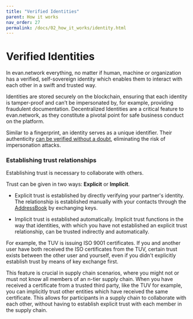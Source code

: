 ```yaml
---
title: "Verified Identities"
parent: How it works
nav_order: 27
permalink: /docs/02_how_it_works/identity.html
---
```


# Verified Identities

In evan.network everything, no matter if human, machine or organization has a verified, self-sovereign identity which enables them to interact with each other in a swift and trusted way.

Identities are stored securely on the blockchain, ensuring that each identity is tamper-proof and can’t be impersonated by, for example, providing fraudulent documentation. Decentralized Identities are a critical feature to evan.network, as they constitute a pivotal point for safe business conduct on the platform.

Similar to a fingerprint, an identity serves as a unique identifier.
Their authenticity [can be verified without a doubt](/docs/04_developers/identity-verification.html), eliminating the risk of impersonation attacks.

### Establishing trust relationships

Establishing trust is necessary to collaborate with others.

Trust can be given in two ways: **Explicit** or **Implicit**.

* Explicit trust is established by directly verifying your partner's identity. The relationship is established manually with your contacts through the [AddressBook](/docs/03_first_steps/contacts.html) by exchanging keys.

* Implicit trust is established automatically.
Implicit trust functions in the way that identities, with which you have not established an explicit trust relationship, can be trusted indirectly and automatically.

For example, the TUV is issuing ISO 9001 certificates. If you and another user have both received the ISO certificates from the TUV, certain trust exists between the other user and yourself, even if you didn't explicitly establish trust by means of key exchange first.

This feature is crucial in supply chain scenarios, where you might not or must not know all members of an n-tier supply chain.
When you have received a certificate from a trusted third party, like the TUV for example, you can implicitly trust other entities which have received the same certificate.
This allows for participants in a supply chain to collaborate with each other, without having to establish explicit trust with each member in the supply chain.

